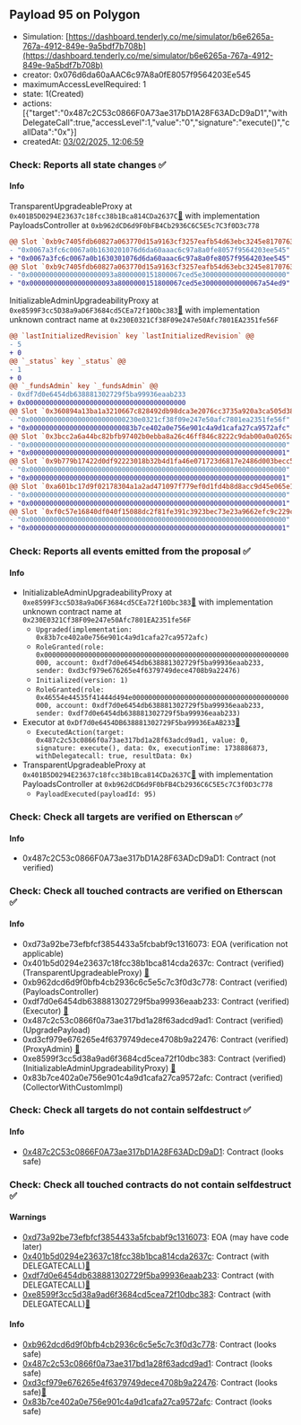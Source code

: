 ## Payload 95 on Polygon

- Simulation: [https://dashboard.tenderly.co/me/simulator/b6e6265a-767a-4912-849e-9a5bdf7b708b](https://dashboard.tenderly.co/me/simulator/b6e6265a-767a-4912-849e-9a5bdf7b708b)
- creator: 0x076d6da60aAAC6c97A8a0fE8057f9564203Ee545
- maximumAccessLevelRequired: 1
- state: 1(Created)
- actions: [{"target":"0x487c2C53c0866F0A73ae317bD1A28F63ADcD9aD1","withDelegateCall":true,"accessLevel":1,"value":"0","signature":"execute()","callData":"0x"}]
- createdAt: [03/02/2025, 12:06:59](https://polygonscan.com/tx/0x77c262bbfc1b56f1f3377b74e8bc025c5196217b892def2004ccb2a4f176a534)

### Check: Reports all state changes :white_check_mark:

#### Info


TransparentUpgradeableProxy at `0x401B5D0294E23637c18fcc38b1Bca814CDa2637C`[:ghost:](https://github.com/bgd-labs/aave-address-book "GovernanceV3Polygon.PAYLOADS_CONTROLLER") with implementation PayloadsController at `0xb962dCD6d9F0bFB4Cb2936C6C5E5c7C3f0D3c778`
```diff
@@ Slot `0xb9c7405fdb60827a063770d15a9163cf3257eafb54d63ebc3245e8170763b9ae` @@
- "0x0067a3fc6c0067a0b1630201076d6da60aaac6c97a8a0fe8057f9564203ee545"
+ "0x0067a3fc6c0067a0b1630301076d6da60aaac6c97a8a0fe8057f9564203ee545"
@@ Slot `0xb9c7405fdb60827a063770d15a9163cf3257eafb54d63ebc3245e8170763b9af` @@
- "0x000000000000000000093a8000000151800067ced5e300000000000000000000"
+ "0x000000000000000000093a8000000151800067ced5e300000000000067a54ed9"
```

InitializableAdminUpgradeabilityProxy at `0xe8599F3cc5D38a9aD6F3684cd5CEa72f10Dbc383`[:ghost:](https://github.com/bgd-labs/aave-address-book "AaveV2Polygon.COLLECTOR, AaveV3Polygon.COLLECTOR") with implementation unknown contract name at `0x230E0321Cf38F09e247e50Afc7801EA2351fe56F`
```diff
@@ `lastInitializedRevision` key `lastInitializedRevision` @@
- 5
+ 0
@@ `_status` key `_status` @@
- 1
+ 0
@@ `_fundsAdmin` key `_fundsAdmin` @@
- 0xdf7d0e6454db638881302729f5ba99936eaab233
+ 0x0000000000000000000000000000000000000000
@@ Slot `0x360894a13ba1a3210667c828492db98dca3e2076cc3735a920a3ca505d382bbc` @@
- "0x000000000000000000000000230e0321cf38f09e247e50afc7801ea2351fe56f"
+ "0x00000000000000000000000083b7ce402a0e756e901c4a9d1cafa27ca9572afc"
@@ Slot `0x3bcc2a6a44bc82bfb97402b0ebba8a26c46ff846c8222c9dab00a0a0265a57f5` @@
- "0x0000000000000000000000000000000000000000000000000000000000000000"
+ "0x0000000000000000000000000000000000000000000000000000000000000001"
@@ Slot `0x9b779b17422d0df92223018b32b4d1fa46e071723d6817e2486d003becc55f00` @@
- "0x0000000000000000000000000000000000000000000000000000000000000000"
+ "0x0000000000000000000000000000000000000000000000000000000000000001"
@@ Slot `0xa601bc17d9f02178304a1a2ad471097f779ef0d1fd4b8d8acc9d45e065e15495` @@
- "0x0000000000000000000000000000000000000000000000000000000000000000"
+ "0x0000000000000000000000000000000000000000000000000000000000000001"
@@ Slot `0xf0c57e16840df040f15088dc2f81fe391c3923bec73e23a9662efc9c229c6a00` @@
- "0x0000000000000000000000000000000000000000000000000000000000000000"
+ "0x0000000000000000000000000000000000000000000000000000000000000001"
```


### Check: Reports all events emitted from the proposal :white_check_mark:

#### Info

- InitializableAdminUpgradeabilityProxy at `0xe8599F3cc5D38a9aD6F3684cd5CEa72f10Dbc383`[:ghost:](https://github.com/bgd-labs/aave-address-book "AaveV2Polygon.COLLECTOR, AaveV3Polygon.COLLECTOR") with implementation unknown contract name at `0x230E0321Cf38F09e247e50Afc7801EA2351fe56F`
  - `Upgraded(implementation: 0x83b7ce402a0e756e901c4a9d1cafa27ca9572afc)`
  - `RoleGranted(role: 0x0000000000000000000000000000000000000000000000000000000000000000, account: 0xdf7d0e6454db638881302729f5ba99936eaab233, sender: 0xd3cf979e676265e4f6379749dece4708b9a22476)`
  - `Initialized(version: 1)`
  - `RoleGranted(role: 0x46554e44535f41444d494e000000000000000000000000000000000000000000, account: 0xdf7d0e6454db638881302729f5ba99936eaab233, sender: 0xdf7d0e6454db638881302729f5ba99936eaab233)`
- Executor at `0xDf7d0e6454DB638881302729F5ba99936EaAB233`[:ghost:](https://github.com/bgd-labs/aave-address-book "AaveV2Polygon.POOL_ADMIN, AaveV3Polygon.ACL_ADMIN, GovernanceV3Polygon.EXECUTOR_LVL_1")
  - `ExecutedAction(target: 0x487c2c53c0866f0a73ae317bd1a28f63adcd9ad1, value: 0, signature: execute(), data: 0x, executionTime: 1738886873, withDelegatecall: true, resultData: 0x)`
- TransparentUpgradeableProxy at `0x401B5D0294E23637c18fcc38b1Bca814CDa2637C`[:ghost:](https://github.com/bgd-labs/aave-address-book "GovernanceV3Polygon.PAYLOADS_CONTROLLER") with implementation PayloadsController at `0xb962dCD6d9F0bFB4Cb2936C6C5E5c7C3f0D3c778`
  - `PayloadExecuted(payloadId: 95)`

### Check: Check all targets are verified on Etherscan :white_check_mark:

#### Info

- 0x487c2C53c0866F0A73ae317bD1A28F63ADcD9aD1: Contract (not verified) 

### Check: Check all touched contracts are verified on Etherscan :white_check_mark:

#### Info

- 0xd73a92be73efbfcf3854433a5fcbabf9c1316073: EOA (verification not applicable)
- 0x401b5d0294e23637c18fcc38b1bca814cda2637c: Contract (verified) (TransparentUpgradeableProxy) [:ghost:](https://github.com/bgd-labs/aave-address-book "GovernanceV3Polygon.PAYLOADS_CONTROLLER")
- 0xb962dcd6d9f0bfb4cb2936c6c5e5c7c3f0d3c778: Contract (verified) (PayloadsController) 
- 0xdf7d0e6454db638881302729f5ba99936eaab233: Contract (verified) (Executor) [:ghost:](https://github.com/bgd-labs/aave-address-book "AaveV2Polygon.POOL_ADMIN, AaveV3Polygon.ACL_ADMIN, GovernanceV3Polygon.EXECUTOR_LVL_1")
- 0x487c2c53c0866f0a73ae317bd1a28f63adcd9ad1: Contract (verified) (UpgradePayload) 
- 0xd3cf979e676265e4f6379749dece4708b9a22476: Contract (verified) (ProxyAdmin) [:ghost:](https://github.com/bgd-labs/aave-address-book "MiscPolygon.PROXY_ADMIN")
- 0xe8599f3cc5d38a9ad6f3684cd5cea72f10dbc383: Contract (verified) (InitializableAdminUpgradeabilityProxy) [:ghost:](https://github.com/bgd-labs/aave-address-book "AaveV2Polygon.COLLECTOR, AaveV3Polygon.COLLECTOR")
- 0x83b7ce402a0e756e901c4a9d1cafa27ca9572afc: Contract (verified) (CollectorWithCustomImpl) 

### Check: Check all targets do not contain selfdestruct :white_check_mark:

#### Info

- [0x487c2C53c0866F0A73ae317bD1A28F63ADcD9aD1](https://polygonscan.com/address/0x487c2C53c0866F0A73ae317bD1A28F63ADcD9aD1): Contract (looks safe)

### Check: Check all touched contracts do not contain selfdestruct :white_check_mark:

#### Warnings

- [0xd73a92be73efbfcf3854433a5fcbabf9c1316073](https://polygonscan.com/address/0xd73a92be73efbfcf3854433a5fcbabf9c1316073): EOA (may have code later)
- [0x401b5d0294e23637c18fcc38b1bca814cda2637c](https://polygonscan.com/address/0x401b5d0294e23637c18fcc38b1bca814cda2637c): Contract (with DELEGATECALL)[:ghost:](https://github.com/bgd-labs/aave-address-book "GovernanceV3Polygon.PAYLOADS_CONTROLLER")
- [0xdf7d0e6454db638881302729f5ba99936eaab233](https://polygonscan.com/address/0xdf7d0e6454db638881302729f5ba99936eaab233): Contract (with DELEGATECALL)[:ghost:](https://github.com/bgd-labs/aave-address-book "AaveV2Polygon.POOL_ADMIN, AaveV3Polygon.ACL_ADMIN, GovernanceV3Polygon.EXECUTOR_LVL_1")
- [0xe8599f3cc5d38a9ad6f3684cd5cea72f10dbc383](https://polygonscan.com/address/0xe8599f3cc5d38a9ad6f3684cd5cea72f10dbc383): Contract (with DELEGATECALL)[:ghost:](https://github.com/bgd-labs/aave-address-book "AaveV2Polygon.COLLECTOR, AaveV3Polygon.COLLECTOR")

#### Info

- [0xb962dcd6d9f0bfb4cb2936c6c5e5c7c3f0d3c778](https://polygonscan.com/address/0xb962dcd6d9f0bfb4cb2936c6c5e5c7c3f0d3c778): Contract (looks safe)
- [0x487c2c53c0866f0a73ae317bd1a28f63adcd9ad1](https://polygonscan.com/address/0x487c2c53c0866f0a73ae317bd1a28f63adcd9ad1): Contract (looks safe)
- [0xd3cf979e676265e4f6379749dece4708b9a22476](https://polygonscan.com/address/0xd3cf979e676265e4f6379749dece4708b9a22476): Contract (looks safe)[:ghost:](https://github.com/bgd-labs/aave-address-book "MiscPolygon.PROXY_ADMIN")
- [0x83b7ce402a0e756e901c4a9d1cafa27ca9572afc](https://polygonscan.com/address/0x83b7ce402a0e756e901c4a9d1cafa27ca9572afc): Contract (looks safe)

